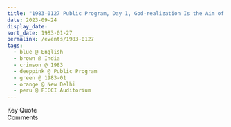 ```yaml
---
title: "1983-0127 Public Program, Day 1, God-realization Is the Aim of Human Life (or I'm Here to Plead for God), FICCI Auditorium, 1 Tansen Mārg, New Delhi, India"
date: 2023-09-24
display_date: 
sort_date: 1983-01-27
permalink: /events/1983-0127
tags:
  - blue @ English
  - brown @ India
  - crimson @ 1983
  - deeppink @ Public Program
  - green @ 1983-01
  - orange @ New Delhi
  - peru @ FICCI Auditorium
---
```


<wave-list>
  <list-title color="green" width="75">Key Quote</list-title>
  <list-item color="BlanchedAlmond"  width="200"></list-item>
  <list-item color="Lavender"></list-item>
  <list-item color="BlanchedAlmond"></list-item>
</wave-list>

<br>

<wave-list>
  <list-title color="green" width="75">Comments</list-title>
  <list-item color="BlanchedAlmond"  width="200"></list-item>
  <list-item color="Lavender"></list-item>
  <list-item color="BlanchedAlmond"></list-item>
</wave-list>